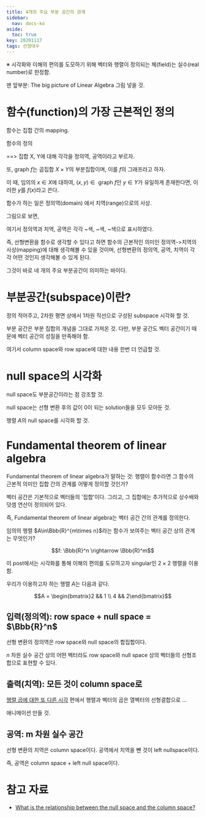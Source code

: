 ```yaml
---
title: 4개의 주요 부분 공간의 관계
sidebar:
  nav: docs-ko
aside:
  toc: true
key: 20201117
tags: 선형대수
---
```


※ 시각화와 이해의 편의를 도모하기 위해 벡터와 행렬이 정의되는 체(field)는 실수(real number)로 한정함.

맨 앞부분: The big picture of Linear Algebra 그림 넣을 것.

# 함수(function)의 가장 근본적인 정의

함수는 집합 간의 mapping.

함수의 정의

==> 집합 X, Y에 대해 각각을 정의역, 공역이라고 부르자.

또, graph $f$는 곱집합 $X\times Y$의 부분집합이며, 이를 $f$의 그래프라고 하자.

이 때, 임의의 $x\in X$에 대하여, $(x,y)\in\text{ graph } f$인 $y\in Y$가 유일하게 존재한다면, 이러한 $y$를 $f(x)$라고 쓴다.


함수가 하는 일은 정의역(domain) 에서 치역(range)으로의 사상.

그림으로 보면,

[//]:# (그림으로 그릴 것)

여기서 정의역과 치역, 공역은 각각 ~색, ~색, ~색으로 표시하였다.


즉, 선형변환을 함수로 생각할 수 있다고 하면 함수의 근본적인 의미인 정의역->치역의 사상(mapping)에 대해 생각해볼 수 있을 것이며, 선형변환의 정의역, 공역, 치역이 각각 어떤 것인지 생각해볼 수 있게 된다.

그것이 바로 네 개의 주요 부분공간이 의미하는 바이다.

# 부분공간(subspace)이란?

정의 적어주고, 2차원 평면 상에서 1차원 직선으로 구성된 subspace 시각화 할 것.

부분 공간은 부분 집합의 개념을 그대로 가져온 것. 다만, 부분 공간도 벡터 공간이기 때문에 벡터 공간의 성질을 만족해야 함.

여기서 column space와 row space에 대한 내용 한번 더 언급할 것.

# null space의 시각화

null space도 부분공간이라는 점 강조할 것.

null space는 선형 변환 후의 값이 0이 되는 solution들을 모두 모아둔 것.

행렬 $A$의 null space를 시각화 할 것.


# Fundamental theorem of linear algebra

Fundamental theorem of linear algebra가 말하는 것: 행렬이 함수라면 그 함수의 근본적 의미인 집합 간의 관계를 어떻게 정의할 것인가?

벡터 공간은 기본적으로 벡터들의 '집합'이다. 그리고, 그 집합에는 추가적으로 상수배와 덧셈 연산이 정의되어 있다.

즉, Fundamental theorem of linear algebra는 벡터 공간 간의 관계를 정의한다.

임의의 행렬 $A\in\Bbb{R}^{m\times n}$라는 함수가 보여주는 벡터 공간 상의 관계는 무엇인가?

$$f: \Bbb{R}^n \rightarrow \Bbb{R}^m$$

이 post에서는 시각화를 통해 이해의 편의를 도모하고자 singular인 $2\times 2$ 행렬을 이용함.

우리가 이용하고자 하는 행렬 $A$는 다음과 같다.

$$A = \begin{bmatrix}2 && 1 \\ 4 && 2\end{bmatrix}$$

## 입력(정의역): row space + null space = $\Bbb{R}^n$

선형 변환의 정의역은 row space와 null space의 합집합이다.

$n$ 차원 실수 공간 상의 어떤 벡터라도 row space와 null space 상의 벡터들의 선형조합으로 표현할 수 있다.

## 출력(치역): 모든 것이 column space로

[행렬 곱에 대한 또 다른 시각](https://angeloyeo.github.io/2020/09/08/matrix_multiplication.html) 편에서 행렬과 벡터의 곱은 열벡터의 선형결합으로 ...

애니메이션 만들 것.

## 공역: m 차원 실수 공간

선형 변환의 치역은 column space이다. 공역에서 치역을 뺀 것이 left nullspace이다.

즉, 공역은 column space + left null space이다.

# 참고 자료

* [What is the relationship between the null space and the column space?](https://math.stackexchange.com/questions/456025/what-is-the-relationship-between-the-null-space-and-the-column-space)